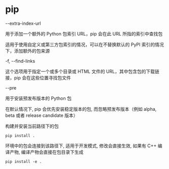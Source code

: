 # pip

--extra-index-url

用于添加一个额外的 Python 包索引 URL，pip 会在此 URL 所指的索引中查找包

适用于使用自定义或第三方包索引的情况，可以在不替换默认的 PyPI 索引的情况下，添加额外的包来源

-f, --find-links

这个选项用于指定一个或多个目录或 HTML 文件的 URL，其中包含包的下载链接，pip 会在这些位置寻找包文件

--pre

用于安装预发布版本的 Python 包

在默认情况下, pip 会优先安装稳定版本的包, 而忽略预发布版本（例如 alpha, beta 或者 release candidate 版本）



构建并安装当前路径下的包

```
pip install .
```

环境中的包会连接到该路径下, 适用于开发模式, 修改会直接生效, 如果有 C++ 编译产物, 编译产物会直接在包目录下生成

```
pip install -e .
```


